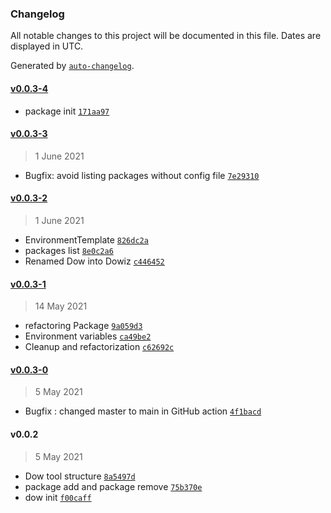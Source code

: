 ### Changelog

All notable changes to this project will be documented in this file. Dates are displayed in UTC.

Generated by [`auto-changelog`](https://github.com/CookPete/auto-changelog).

#### [v0.0.3-4](https://github.com/appunto-io/devops-wizard/compare/v0.0.3-3...v0.0.3-4)

- package init [`171aa97`](https://github.com/appunto-io/devops-wizard/commit/171aa978936ffc4933d18a740f602e0eb86bba72)

#### [v0.0.3-3](https://github.com/appunto-io/devops-wizard/compare/v0.0.3-2...v0.0.3-3)

> 1 June 2021

- Bugfix: avoid listing packages without config file [`7e29310`](https://github.com/appunto-io/devops-wizard/commit/7e29310cf9c6cd567b547a8ee458e63d550a632d)

#### [v0.0.3-2](https://github.com/appunto-io/devops-wizard/compare/v0.0.3-1...v0.0.3-2)

> 1 June 2021

- EnvironmentTemplate [`826dc2a`](https://github.com/appunto-io/devops-wizard/commit/826dc2a4b89e5b5310ffff9a1580d0129010f6ae)
- packages list [`8e0c2a6`](https://github.com/appunto-io/devops-wizard/commit/8e0c2a6360c441ee351cc84c1d3643e66cd556c3)
- Renamed Dow into Dowiz [`c446452`](https://github.com/appunto-io/devops-wizard/commit/c4464527d122b956ec34200504b27e9a6c968749)

#### [v0.0.3-1](https://github.com/appunto-io/devops-wizard/compare/v0.0.3-0...v0.0.3-1)

> 14 May 2021

- refactoring Package [`9a059d3`](https://github.com/appunto-io/devops-wizard/commit/9a059d3c39b81898452de9ea71d48e140777ae44)
- Environment variables [`ca49be2`](https://github.com/appunto-io/devops-wizard/commit/ca49be2e6e00a1172227c04bd66a6105b7f91f2f)
- Cleanup and refactorization [`c62692c`](https://github.com/appunto-io/devops-wizard/commit/c62692ca1a04fa6d506b6f03efca9c47ce156d06)

#### [v0.0.3-0](https://github.com/appunto-io/devops-wizard/compare/v0.0.2...v0.0.3-0)

> 5 May 2021

- Bugfix : changed master to main in GitHub action [`4f1bacd`](https://github.com/appunto-io/devops-wizard/commit/4f1bacde582428218d3cf4289b81a6eb386bb50d)

#### v0.0.2

> 5 May 2021

- Dow tool structure [`8a5497d`](https://github.com/appunto-io/devops-wizard/commit/8a5497d8830b7b9e8a6c686eccd43d2023a5e1df)
- package add and package remove [`75b370e`](https://github.com/appunto-io/devops-wizard/commit/75b370e5ca582f7689a8f67133b34522c069fdf3)
- dow init [`f00caff`](https://github.com/appunto-io/devops-wizard/commit/f00caff62d6b697d7f52b35e2c09afbefa0e0907)
